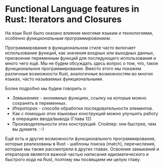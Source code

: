 # Functional Language features in Rust: Iterators and Closures

<!-- Are closures unique to Rust? -->
<!-- No, they're from functional languages, which is why they're discussed in
this chapter. Do you have a suggestion on how to make that clearer than the
text in the intro paragraph here? /Carol -->

На язык Rust было оказано влияние многими языкам и технологиями, особенно
*функциональным программированием*.

Программирование в функциональном стиле часто включает использование функций, 
как значения входных или выходных данных, присвоение переменным функций для 
последующего использования и много чего ещё. Мы не будем обсуждать здесь вопрос 
о том, что, такое функциональное программирование. Вместо этого мы покажем 
различные возможности Rust, аналогичные возможностям во многих языках, часто 
называемых функциональными.

Более подробно мы будем говорить о:

* *Замыканиях* - анонимных функциях, ссылку на которые можно сохранять в 
переменных.
* *Итераторах* - способе обработки последовательности элементов.
* Как с помощью этих языковых конструкций можно улучшить работу в операциях 
ввода/вывода (Глава 12)
* Производительности этих конструкций. Спойлер: они быстрее, чем вы думаете. :-)

Ещё есть и другие возможности функционального программирования, которые 
реализованы в Rust - шаблоны поиска (match), перечисления, которые мы также 
рассмотрели в других главах. Освоение замыканий и итераторов является важной 
частью написания идиоматического и быстрого кода на Rust, поэтому мы посвящаем 
им целую главу.
